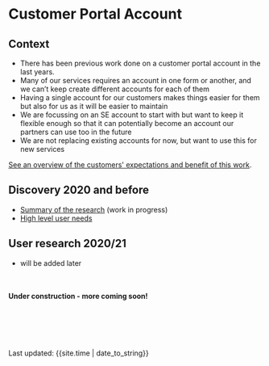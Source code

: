 # Customer Portal Account

## Context
- There has been previous work done on a customer portal account in the last years. 
- Many of our services requires an account in one form or another, and we can’t keep create different accounts for each of them
- Having a single account for our customers makes things easier for them but also for us as it will be easier to maintain
- We are focussing on an SE account to start with but want to keep it flexible enough so that it can potentially become an account our partners can use too in the future
- We are not replacing existing accounts for now, but want to use this for new services

[See an overview of the customers' expectations and benefit of this work](overview/).

## Discovery 2020 and before

- [Summary of the research](research-2020-and-before/) (work in progress)
- [High level user needs](user-needs/)

## User research 2020/21

- will be added later



<br><br>
**Under construction - more coming soon!**

<br><br><br><br>
<div>Last updated: {{site.time | date_to_string}}</div>
